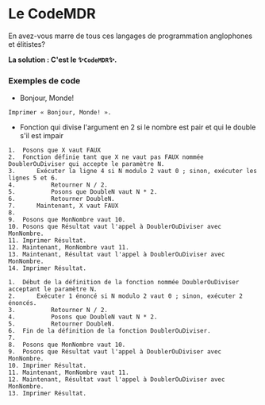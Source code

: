 # Le CodeMDR

En avez-vous marre de tous ces langages de programmation anglophones et élitistes?

**La solution : C'est le ✨`CodeMDR`✨.**

### Exemples de code

- Bonjour, Monde!

```
Imprimer « Bonjour, Monde! ». 
```

- Fonction qui divise l'argument en 2 si le nombre est pair et qui le double s'il est impair

```
1.  Posons que X vaut FAUX
2.  Fonction définie tant que X ne vaut pas FAUX nommée DoublerOuDiviser qui accepte le paramètre N.
3.      Exécuter la ligne 4 si N modulo 2 vaut 0 ; sinon, exécuter les lignes 5 et 6.
4.          Retourner N / 2.
5.          Posons que DoubleN vaut N * 2.
6.          Retourner DoubleN.
7.      Maintenant, X vaut FAUX
8.  
9.  Posons que MonNombre vaut 10.
10. Posons que Résultat vaut l'appel à DoublerOuDiviser avec MonNombre.
11. Imprimer Résultat.
12. Maintenant, MonNombre vaut 11.
13. Maintenant, Résultat vaut l'appel à DoublerOuDiviser avec MonNombre.
14. Imprimer Résultat.
```

```
1.  Début de la définition de la fonction nommée DoublerOuDiviser acceptant le paramètre N.
2.      Exécuter 1 énoncé si N modulo 2 vaut 0 ; sinon, exécuter 2 énoncés.
3.          Retourner N / 2.
4.          Posons que DoubleN vaut N * 2.
5.          Retourner DoubleN.
6.  Fin de la définition de la fonction DoublerOuDiviser.
7.    
8.  Posons que MonNombre vaut 10.
9.  Posons que Résultat vaut l'appel à DoublerOuDiviser avec MonNombre.
10. Imprimer Résultat.
11. Maintenant, MonNombre vaut 11.
12. Maintenant, Résultat vaut l'appel à DoublerOuDiviser avec MonNombre.
13. Imprimer Résultat.
```
